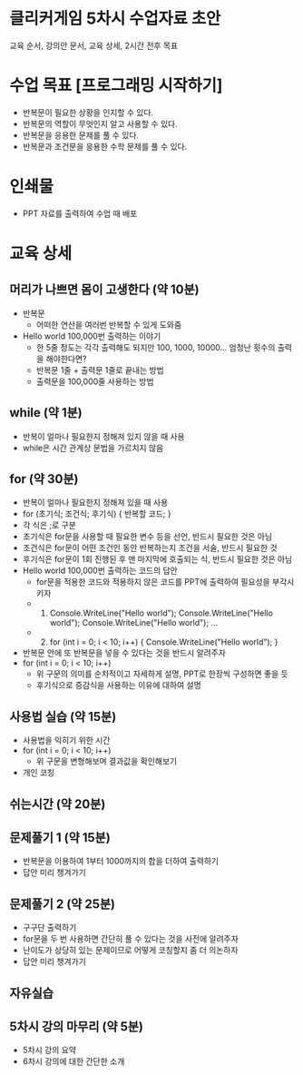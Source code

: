 # 클리커게임 5차시 수업자료 초안
교육 순서, 강의안 문서, 교육 상세, 2시간 전후 목표
# 수업 목표 [프로그래밍 시작하기]
* 반복문이 필요한 상황을 인지할 수 있다.
* 반복문의 역할이 무엇인지 알고 사용할 수 있다.
* 반복문을 응용한 문제를 풀 수 있다.
* 반복문과 조건문을 응용한 수학 문제를 풀 수 있다.
# 인쇄물
* PPT 자료를 출력하여 수업 때 배포
# 교육 상세
## 머리가 나쁘면 몸이 고생한다 (약 10분)
* 반복문
  * 어떠한 연산을 여러번 반복할 수 있게 도와줌
* Hello world 100,000번 출력하는 이야기
  * 한 5줄 정도는 각각 출력해도 되지만 100, 1000, 10000... 엄청난 횟수의 출력을 해야한다면?
  * 반복문 1줄 + 출력문 1줄로 끝내는 방법
  * 출력문을 100,000줄 사용하는 방법
## while (약 1분)
* 반복이 얼마나 필요한지 정해져 있지 않을 때 사용
* while은 시간 관계상 문법을 가르치지 않음
## for (약 30분)
* 반복이 얼마나 필요한지 정해져 있을 때 사용
* for (초기식; 조건식; 후기식) { 반복할 코드; }
* 각 식은 ;로 구분
* 초기식은 for문을 사용할 때 필요한 변수 등을 선언, 반드시 필요한 것은 아님
* 조건식은 for문이 어떤 조건인 동안 반복하는지 조건을 서술, 반드시 필요한 것
* 후기식은 for문이 1회 진행된 후 맨 마지막에 호출되는 식, 반드시 필요한 것은 아님
* Hello world 100,000번 출력하는 코드의 답안
  * for문을 적용한 코드와 적용하지 않은 코드를 PPT에 출력하여 필요성을 부각시키자
  * 1. Console.WriteLine("Hello world"); Console.WriteLine("Hello world"); Console.WriteLine("Hello world"); ...
  * 2. for (int i = 0; i < 10; i++) { Console.WriteLine("Hello world"); }
* 반복문 안에 또 반복문을 넣을 수 있다는 것을 반드시 알려주자
* for (int i = 0; i < 10; i++)
  * 위 구문의 의미를 순차적이고 자세하게 설명, PPT로 한장씩 구성하면 좋을 듯
  * 후기식으로 증감식을 사용하는 이유에 대하여 설명
## 사용법 실습 (약 15분)
* 사용법을 익히기 위한 시간
* for (int i = 0; i < 10; i++)
  * 위 구문을 변형해보며 결과값을 확인해보기
* 개인 코칭
## 쉬는시간 (약 20분)
## 문제풀기 1 (약 15분)
* 반복문을 이용하여 1부터 1000까지의 합을 더하여 출력하기
* 답안 미리 챙겨가기
## 문제풀기 2 (약 25분)
* 구구단 출력하기
* for문을 두 번 사용하면 간단히 풀 수 있다는 것을 사전에 알려주자
* 난이도가 상당히 있는 문제이므로 어떻게 코칭할지 좀 더 의논하자
* 답안 미리 챙겨가기
## 자유실습
## 5차시 강의 마무리 (약 5분)
* 5차시 강의 요약
* 6차시 강의에 대한 간단한 소개